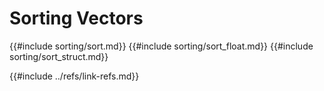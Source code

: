 # Sorting Vectors

{{#include sorting/sort.md}}
{{#include sorting/sort_float.md}}
{{#include sorting/sort_struct.md}}

{{#include ../refs/link-refs.md}}
